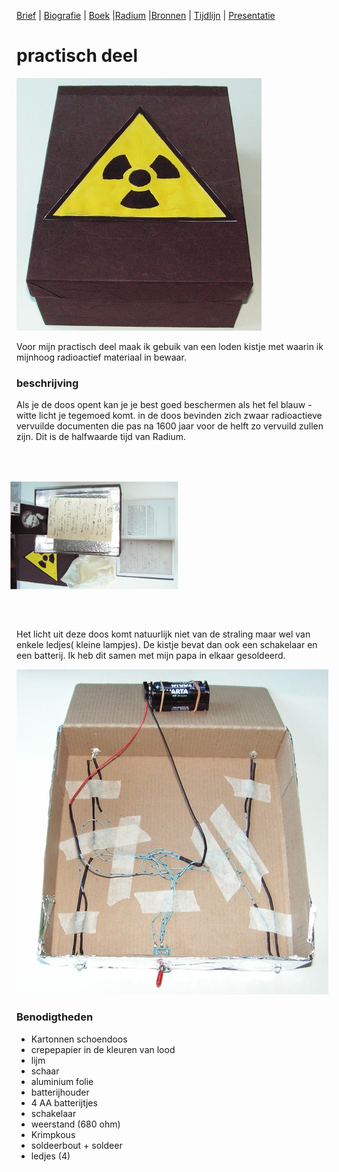 [Brief](brief.md) | [Biografie](biografie.md) | [Boek](boek/inhoudsopgave.md) |[Radium](radium.md) |[Bronnen](bibliografie.md) | [Tijdlijn](https://cdn.knightlab.com/libs/timeline3/latest/embed/index.html?source=1E-iVJlxIhEdE5K3mXC_vnQod_FRKKTVz-mWdT42EE0s&font=Default&lang=nl&initial_zoom=2&height=650) |  [Presentatie](https://gitpitch.com/bloemenmeisje/MarieCurie/master?grs=github&t=moon)

# practisch deel

![loden kist](afbeeldingen/mc_loden_kistje.jpg)

Voor mijn practisch deel maak ik gebuik van een loden kistje met waarin ik mijnhoog radioactief materiaal in bewaar.

### beschrijving

Als je de doos opent kan je je best goed beschermen als het fel blauw - witte licht je tegemoed komt. in de doos bevinden zich zwaar radioactieve vervuilde documenten die pas na 1600 jaar voor de helft zo vervuild zullen zijn. Dit is de halfwaarde tijd van Radium.

<div style="float: center; transform: rotate(-90deg); width: 50%;">
 <figure>
  <img src="afbeeldingen/mc_loden_kistje_open_02.jpg" alt="inhoud van de loden kist">
</figure> 
</div>

Het licht uit deze doos komt natuurlijk niet van de straling maar wel van enkele ledjes( kleine lampjes). De kistje bevat dan ook een schakelaar en een batterij. Ik heb dit samen met mijn papa in elkaar gesoldeerd. 

![electro van de loden kist](afbeeldingen/mc_loden_kistje_ledjes.jpg)

###  Benodigtheden

- Kartonnen schoendoos
- crepepapier in de kleuren van lood
- lijm
- schaar
- aluminium folie
- batterijhouder
- 4 AA batterijtjes
- schakelaar
- weerstand (680 ohm)
- Krimpkous
- soldeerbout + soldeer
- ledjes (4)
